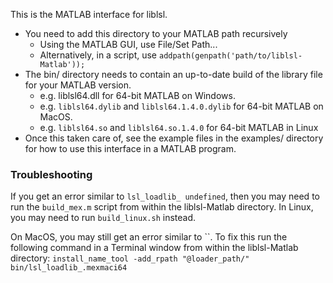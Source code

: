 This is the MATLAB interface for liblsl.

* You need to add this directory to your MATLAB path recursively
    * Using the MATLAB GUI, use File/Set Path...
    * Alternatively, in a script, use `addpath(genpath('path/to/liblsl-Matlab'));`
* The bin/ directory needs to contain an up-to-date build of the library file for your MATLAB version.
    * e.g. liblsl64.dll for 64-bit MATLAB on Windows.
    * e.g. `liblsl64.dylib` and `liblsl64.1.4.0.dylib` for 64-bit MATLAB on MacOS.
    * e.g. `liblsl64.so` and `liblsl64.so.1.4.0` for 64-bit MATLAB in Linux
* Once this taken care of, see the example files in the examples/ directory for how to use this interface in a MATLAB program.

### Troubleshooting

If you get an error similar to `lsl_loadlib_ undefined`, then you may need to run the `build_mex.m` script from within the liblsl-Matlab directory. In Linux, you may need to run `build_linux.sh` instead.

On MacOS, you may still get an error similar to ``. To fix this run the following command in a Terminal window from within the liblsl-Matlab directory: `install_name_tool -add_rpath "@loader_path/" bin/lsl_loadlib_.mexmaci64`
